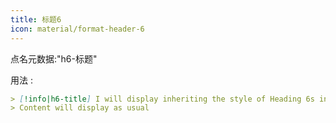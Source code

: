 ```yaml
---
title: 标题6
icon: material/format-header-6
---
```


点名元数据:"h6-标题"

用法 :
```md
> [!info|h6-title] I will display inheriting the style of Heading 6s in this theme
> Content will display as usual
```